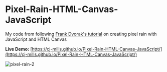 # Pixel-Rain-HTML-Canvas-JavaScript
 My code from following [Frank Dvorak's tutorial](https://www.youtube.com/watch?v=UoTxOVEecbI) on creating pixel rain with JavaScript and HTML Canvas

**Live Demo:** [https://cj-mills.github.io/Pixel-Rain-HTML-Canvas-JavaScript/](https://cj-mills.github.io/Pixel-Rain-HTML-Canvas-JavaScript/)

![pixel-rain-2](./images/pixel-rain-2.gif)
